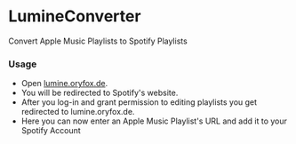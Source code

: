 # LumineConverter
Convert Apple Music Playlists to Spotify Playlists

### Usage
- Open [lumine.oryfox.de](https://lumine.oryfox.de).
- You will be redirected to Spotify's website.
- After you log-in and grant permission to editing playlists you get redirected to lumine.oryfox.de.
- Here you can now enter an Apple Music Playlist's URL and add it to your Spotify Account